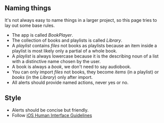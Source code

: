 ## Naming things

It's not always easy to name things in a larger project, so this page tries to lay out some base rules.

- The app is called *BookPlayer*.
- The collection of books and playlists is called *Library*.
- A *playlist* contains *files* not books as playlists because an item inside a playlist is most likely only a partial of a whole book.
- A *playlist* is always lowercase because it is the describing noun of a list with a distinctive name chosen by the user.
- A book is always a *book*, we don't need to say audiobook.
- You can only import *files* not books, they become *items* (in a playlist) or *books* (in the *Library*) only after import.
- All alerts should provide named actions, never yes or no.

## Style

- Alerts should be concise but friendly.
- Follow [iOS Human Interface Guidelines](https://developer.apple.com/ios/human-interface-guidelines/visual-design/terminology/)